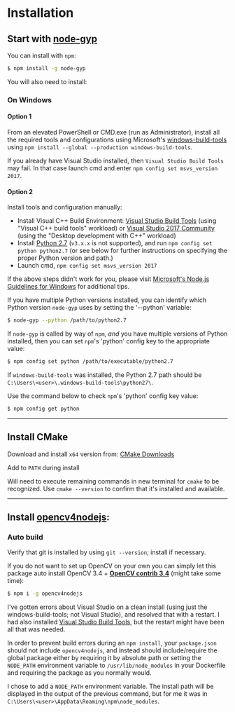 # Installation

## Start with [node-gyp](https://github.com/nodejs/node-gyp)

You can install with `npm`:

``` bash
$ npm install -g node-gyp
```

You will also need to install:

### On Windows

#### Option 1

From an elevated PowerShell or CMD.exe (run as Administrator), install all the required tools and configurations using Microsoft's [windows-build-tools](https://github.com/felixrieseberg/windows-build-tools) using `npm install --global --production windows-build-tools`.

If you already have Visual Studio installed, then `Visual Studio Build Tools` may fail. In that case launch cmd and enter `npm config set msvs_version 2017`.

#### Option 2

Install tools and configuration manually:
   * Install Visual C++ Build Environment: [Visual Studio Build Tools](https://visualstudio.microsoft.com/thank-you-downloading-visual-studio/?sku=BuildTools)
   (using "Visual C++ build tools" workload) or [Visual Studio 2017 Community](https://visualstudio.microsoft.com/pl/thank-you-downloading-visual-studio/?sku=Community)
   (using the "Desktop development with C++" workload)
   * Install [Python 2.7](https://www.python.org/downloads/) (`v3.x.x` is not supported), and run `npm config set python python2.7` (or see below for further instructions on specifying the proper Python version and path.)
   * Launch cmd, `npm config set msvs_version 2017`

   If the above steps didn't work for you, please visit [Microsoft's Node.js Guidelines for Windows](https://github.com/Microsoft/nodejs-guidelines/blob/master/windows-environment.md#compiling-native-addon-modules) for additional tips.

If you have multiple Python versions installed, you can identify which Python
version `node-gyp` uses by setting the '--python' variable:

``` bash
$ node-gyp --python /path/to/python2.7
```

If `node-gyp` is called by way of `npm`, *and* you have multiple versions of
Python installed, then you can set `npm`'s 'python' config key to the appropriate
value:

``` bash
$ npm config set python /path/to/executable/python2.7
```

If `windows-build-tools` was installed, the Python 2.7 path should be `C:\Users\<user>\.windows-build-tools\python27\`.

Use the command below to check `npm`'s 'python' config key value:

``` bash
$ npm config get python
```

***

## Install CMake
Download and install `x64` version from: [CMake Downloads](https://cmake.org/download)

Add to `PATH` during install

Will need to execute remaining commands in new terminal for `cmake` to be recognized. Use `cmake --version` to confirm that it's installed and available.

***

## Install [opencv4nodejs](https://github.com/justadudewhohacks/opendv4nodejs):

### Auto build

Verify that git is installed by using `git --version`; install if necessary.

If you do not want to set up OpenCV on your own you can simply let this package auto install OpenCV 3.4 + <a href="https://github.com/opencv/opencv_contrib"><b>OpenCV contrib 3.4</b></a> (might take some time):
``` bash
$ npm i -g opencv4nodejs
```

I've gotten errors about Visual Studio on a clean install (using just the windows-build-tools; not Visual Studio), and resolved that with a restart. I had also installed [Visual Studio Build Tools](https://visualstudio.microsoft.com/thank-you-downloading-visual-studio/?sku=BuildTools), but the restart might have been all that was needed.

In order to prevent build errors during an ```npm install```, your ```package.json``` should not include ```opencv4nodejs```, and instead should include/require the global package either by requiring it by absolute path or setting the ```NODE_PATH``` environment variable to ```/usr/lib/node_modules``` in your Dockerfile and requiring the package as you normally would.

I chose to add a `NODE_PATH` environment variable. The install path will be displayed in the output of the previous command, but for me it was in `C:\Users\<user>\AppData\Roaming\npm\node_modules`.